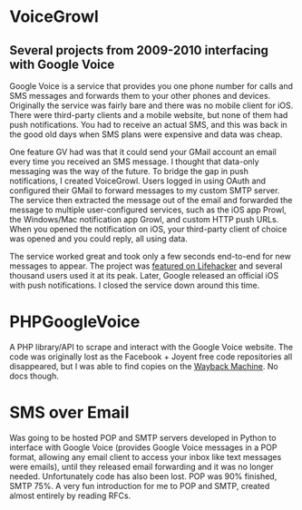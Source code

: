 # VoiceGrowl
## Several projects from 2009-2010 interfacing with Google Voice

Google Voice is a service that provides you one phone number for calls and SMS messages and forwards them to your other phones and devices. Originally the service was fairly bare and there was no mobile client for iOS. There were third-party clients and a mobile website, but none of them had push notifications. You had to receive an actual SMS, and this was back in the good old days when SMS plans were expensive and data was cheap.

One feature GV had was that it could send your GMail account an email every time you received an SMS message. I thought that data-only messaging was the way of the future. To bridge the gap in push notifications, I created VoiceGrowl. Users logged in using OAuth and configured their GMail to forward messages to my custom SMTP server. The service then extracted the message out of the email and forwarded the message to multiple user-configured services, such as the iOS app Prowl, the Windows/Mac notification app Growl, and custom HTTP push URLs. When you opened the notification on iOS, your third-party client of choice was opened and you could reply, all using data.

The service worked great and took only a few seconds end-to-end for new messages to appear. The project was [featured on Lifehacker](http://lifehacker.com/5360915/google-voice-growl-pushes-sms-alerts-to-your-iphone) and several thousand users used it at its peak. Later, Google released an official iOS with push notifications. I closed the service down around this time.

# PHPGoogleVoice

A PHP library/API to scrape and interact with the Google Voice website. The code was originally lost as the Facebook + Joyent free code repositories all disappeared, but I was able to find copies on the [Wayback Machine](https://web.archive.org/web/20100701080738/http://botsfordcr.facebook.joyent.us/svn/PHPGoogleVoice/). No docs though.

# SMS over Email
Was going to be hosted POP and SMTP servers developed in Python to interface with Google Voice (provides Google Voice messages in a POP format, allowing any email client to access your inbox like text messages were emails), until they released email forwarding and it was no longer needed. Unfortunately code has also been lost. POP was 90% finished, SMTP 75%. A very fun introduction for me to POP and SMTP, created almost entirely by reading RFCs.
